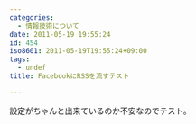 ```yaml
---
categories:
  - 情報技術について
date: 2011-05-19 19:55:24
id: 454
iso8601: 2011-05-19T19:55:24+09:00
tags:
  - undef
title: FacebookにRSSを流すテスト

---
```


設定がちゃんと出来ているのか不安なのでテスト。
    	
